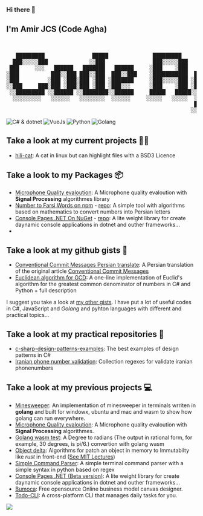 ### Hi there 👋
## I'm Amir JCS (Code Agha) 

<pre style="backgound-color=transparent">
   <br>
   █████████               █████              █████████            █████               
  ███░░░░░███             ░░███               ███░░░░░███          ░░███                
 ███     ░░░   ██████   ███████   ██████     ░███    ░███   ███████ ░███████    ██████  
░███          ███░░███ ███░░███  ███░░███    ░███████████  ███░░███ ░███░░███  ░░░░░███ 
░███         ░███ ░███░███ ░███ ░███████     ░███░░░░░███ ░███ ░███ ░███ ░███   ███████ 
░░███     ███░███ ░███░███ ░███ ░███░░░      ░███    ░███ ░███ ░███ ░███ ░███  ███░░███ 
 ░░█████████ ░░██████ ░░████████░░██████     █████   █████░░███████ ████ █████░░████████
  ░░░░░░░░░   ░░░░░░   ░░░░░░░░  ░░░░░░     ░░░░░   ░░░░░  ░░░░░███░░░░ ░░░░░  ░░░░░░░░ 
                                                           ███ ░███                      
                                                          ░░██████                      
</pre>

![C# & dotnet](https://img.shields.io/badge/C%23%20%26%20dotnet-c%23d%26dotnet?logo=dotnet&logoColor=%23083344&labelColor=%237dd3fc&color=%230891b2) ![VueJs](https://img.shields.io/badge/Vue-c%23d%26dotnet?logo=vuedotjs&logoColor=%23166534&labelColor=%234ade80&color=%2316a34a) ![Python](https://img.shields.io/badge/Python-c%23d%26dotnet?logo=python&logoColor=%23fbbf24&labelColor=%23082f49&color=%23fbbf24) ![Golang](https://img.shields.io/badge/Golang-c%23d%26dotnet?logo=go&logoColor=%23083344&labelColor=%237dd3fc&color=%23113F67)


## Take a look at my current projects 🧑‍💻
- [hili-cat](https://github.com/AmirMahdyJebreily/hili-cat): A cat in linux but can highlight files with a BSD3 Licence


## Take a look to my Packages 📦
- [Microphone Quality evaloution](https://www.npmjs.com/package/microphone-quality-evaloution): A Microphone quality evaloution with __Signal Processing__ algorithmes library
- [Number to Farsi Words on npm](https://www.npmjs.com/package/num-to-fa-word-js) - [repo](https://github.com/AmirMahdyJebreily/NumToFaWordJS): A simple tool with algorithms based on mathematics to convert numbers into Persian letters
- [Console Pages .NET On NuGet](https://www.nuget.org/packages/ConsolePages/) - [repo](https://github.com/AmirMahdyJebreily/console-pages-dot-net): A lite weight library for create daynamic console applications in dotnet and outher frameworks...
- 

## Take a look at my github gists 📑
- [Conventional Commit Messages Persian translate](https://gist.github.com/AmirMahdyJebreily/fde9631a0d9362d55bb7545a51097b15): A Persian translation of the original article [Conventional Commit Messages](https://gist.github.com/qoomon/5dfcdf8eec66a051ecd85625518cfd13)
- [Euclidean algorithm for GCD](https://gist.github.com/AmirMahdyJebreily/2c0e7c05f642af18c3bd6d58a915bfdc): A one-line implementation of Euclid's algorithm for the greatest common denominator of numbers in C# and Python + full description

I suggest you take a look at [my other gists](https://gist.github.com/AmirMahdyJebreily). I have put a lot of useful codes in C#, JavaScript and _Golang_ and pyhton languages ​​with different and practical topics...

## Take a look at my practical repositories 🎯
- [c-sharp-design-patterns-examples](https://github.com/AmirMahdyJebreily/c-sharp-design-patterns-examples): The best examples of design patterns in C#
- [Iranian phone number validation](https://github.com/AmirMahdyJebreily/iranian-phonenumber-validation): Collection regexes for validate iranian phonenumbers

## Take a look at my previous projects 💻
- [Minesweeper](https://github.com/AmirMahdyJebreily/MinesweeperGO): An implementation of minesweeper in terminals wrriten in __golang__ and built for windowx, ubuntu and mac and wasm to show how golang can run everywhere.
- [Microphone Quality evaloution](https://github.com/AmirMahdyJebreily/Microphone-quality-evaloution): A Microphone quality evaloution with __Signal Processing__ algorithmes.
- [Golang wasm test](https://github.com/AmirMahdyJebreily/WasmDegreeToRadians): A Degree to radians (The output in rational form, for example, 30 degrees, is pi/6.) convertion with golang wasm
- [Object delta](https://github.com/AmirMahdyJebreily/Ts-object-delta): Algorithms for patch an object in memory to Immutabilty like _rust_ in front-end ([See MIT Lectures](https://web.mit.edu/6.005/www/fa15/classes/09-immutability/))
- [Simple Command Parser](https://github.com/AmirMahdyJebreily/Simple-Command-Parser): A simple terminal command parser with a simple syntax in python based on regex
- [Console Pages .NET (Beta version)](https://github.com/AmirMahdyJebreily/console-pages-dot-net): A lite weight library for create daynamic console applications in dotnet and outher frameworks...
- [Bumoca](https://github.com/AmirMahdyJebreily/Bumoca-vue): Free opensource Online business model canvas designer.
- [Todo-CLI](https://github.com/AmirMahdyJebreily/Todo-CLI): A cross-platform CLI that manages daily tasks for you.
  


<a href="https://www.coffeebede.com/codeagha"><img class="img-fluid" src="https://coffeebede.ir/DashboardTemplateV2/app-assets/images/banner/default-yellow.svg" /></a>

